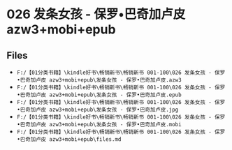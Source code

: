 # 026 发条女孩 - 保罗•巴奇加卢皮 azw3+mobi+epub

## Files

- `F:/【01分类书籍】\kindle好书\畅销新书\畅销新书 001-100\026 发条女孩 - 保罗•巴奇加卢皮 azw3+mobi+epub\发条女孩 - 保罗•巴奇加卢皮.azw3`
- `F:/【01分类书籍】\kindle好书\畅销新书\畅销新书 001-100\026 发条女孩 - 保罗•巴奇加卢皮 azw3+mobi+epub\发条女孩 - 保罗•巴奇加卢皮.epub`
- `F:/【01分类书籍】\kindle好书\畅销新书\畅销新书 001-100\026 发条女孩 - 保罗•巴奇加卢皮 azw3+mobi+epub\发条女孩 - 保罗•巴奇加卢皮.jpg`
- `F:/【01分类书籍】\kindle好书\畅销新书\畅销新书 001-100\026 发条女孩 - 保罗•巴奇加卢皮 azw3+mobi+epub\发条女孩 - 保罗•巴奇加卢皮.mobi`
- `F:/【01分类书籍】\kindle好书\畅销新书\畅销新书 001-100\026 发条女孩 - 保罗•巴奇加卢皮 azw3+mobi+epub\files.md`
